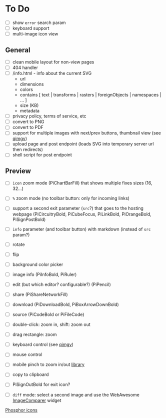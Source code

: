 # To Do

- [ ] show `error` search param
- [ ] keyboard support
- [ ] multi-image icon view

## General

- [ ] clean mobile layout for non-view pages
- [ ] 404 handler
- [ ] /info.html - info about the current SVG
	- url
	- dimensions
	- colors
	- contains [ text | transforms | rasters | foreignObjects | namespaces | ... ]
	- size (KB)
	- metadata
- [ ] privacy policy, terms of service, etc
- [ ] convert to PNG
- [ ] convert to PDF
- [ ] support for multiple images with next/prev buttons, thumbnail view (see [qimgv](https://github.com/easymodo/qimgv))
- [ ] upload page and post endpoint (loads SVG into temporary server url then redirects)
- [ ] shell script for post endpoint

## Preview
- [ ] `icon` zoom mode (PiChartBarFill) that shows multiple fixes sizes (16, 32...)
- [ ] `%` zoom mode (no toolbar button: only for incoming links)
- [ ] support a second exit parameter (`src`?) that goes to the hosting webpage (PiCircuitryBold, PiCubeFocus, PiLinkBold, PiOrangeBold, PiSignPostBold)
- [ ] `info` parameter (and toolbar button) with markdown (instead of `src` param?)
- [ ] rotate
- [ ] flip
- [ ] background color picker
- [ ] image info (PiInfoBold, PiRuler)
- [ ] edit (but which editor?  configurable?) (PiPencil)
- [ ] share (PiShareNetworkFill)
- [ ] download (PiDownloadBold, PiBoxArrowDownBold)
- [ ] source (PiCodeBold or PiFileCode)
- [ ] double-click: zoom in, shift: zoom out
- [ ] drag rectangle: zoom
- [ ] keyboard control (see [qimgv](https://github.com/easymodo/qimgv))
- [ ] mouse control
- [ ] mobile pinch to zoom in/out [library](https://www.npmjs.com/package/react-map-interaction)
- [ ] copy to clipboard
- [ ] PiSignOutBold for exit icon?
- [ ] `diff` mode: select a second image and use the WebAwesome [ImageComparer](https://backers.webawesome.com/docs/components/image-comparer) widget


[Phosphor icons](https://react-icons.github.io/react-icons/icons/pi/)
